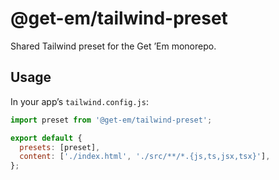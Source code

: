 # @get-em/tailwind-preset

Shared Tailwind preset for the Get ’Em monorepo.

## Usage
In your app’s `tailwind.config.js`:

```js
import preset from '@get-em/tailwind-preset';

export default {
  presets: [preset],
  content: ['./index.html', './src/**/*.{js,ts,jsx,tsx}'],
};

